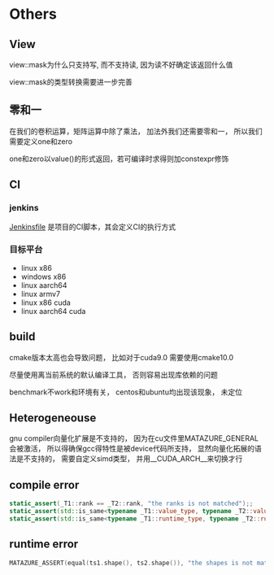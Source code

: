 # Others

## View

view::mask为什么只支持写, 而不支持读, 因为读不好确定该返回什么值

view::mask的类型转换需要进一步完善

## 零和一

在我们的卷积运算，矩阵运算中除了乘法， 加法外我们还需要零和一， 所以我们需要定义one和zero

one和zero以value()的形式返回，若可编译时求得则加constexpr修饰

## CI

### jenkins

[Jenkinsfile](../Jenkinsfile) 是项目的CI脚本，其会定义CI的执行方式

### 目标平台

* linux x86
* windows x86
* linux aarch64
* linux armv7
* linux x86 cuda
* linux aarch64 cuda

## build

cmake版本太高也会导致问题， 比如对于cuda9.0 需要使用cmake10.0

尽量使用离当前系统的默认编译工具， 否则容易出现库依赖的问题

benchmark不work和环境有关， centos和ubuntu均出现该现象， 未定位 

## Heterogeneouse

gnu compiler向量化扩展是不支持的， 因为在cu文件里MATAZURE_GENERAL会被激活， 所以得确保gcc得特性是被device代码所支持， 显然向量化拓展的语法是不支持的， 需要自定义simd类型， 并用__CUDA_ARCH__来切换才行

## compile error

```c++
static_assert(_T1::rank == _T2::rank, "the ranks is not matched");;
static_assert(std::is_same<typename _T1::value_type, typename _T2::value_type>::value, "the value types is not matched");
static_assert(std::is_same<typename _T1::runtime_type, typename _T2::runtime_type>::value, "the runtime types is not matched");
```

## runtime error

```c++
MATAZURE_ASSERT(equal(ts1.shape(), ts2.shape()), "the shapes is not matched");
```
